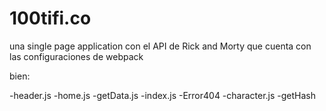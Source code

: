 # 100tifi.co
una single page application con el API de Rick and Morty que cuenta con las configuraciones de webpack


bien: 

-header.js
-home.js
-getData.js
-index.js
-Error404
-character.js
-getHash